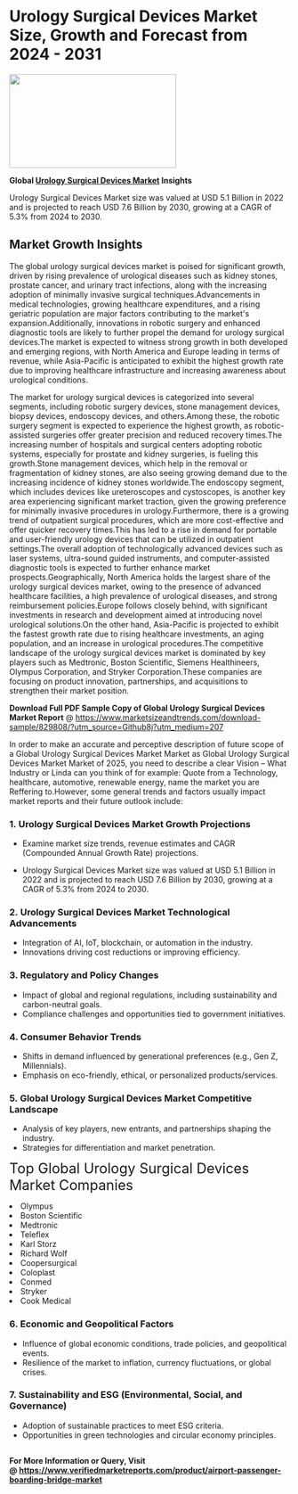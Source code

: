 <H1>Urology Surgical Devices Market Size, Growth and Forecast from 2024 - 2031</H1><img class="aligncenter size-medium wp-image-584254" src="https://thirdeyenews.in/wp-content/uploads/2024/09/Global-Market-Research-300x168.jpeg" alt="" width="300" height="168" /><p><strong>Global&nbsp;<a href="https://www.marketsizeandtrends.com/download-sample/829808/?utm_source=Github8j?utm_medium=207">Urology Surgical Devices Market</a> Insights</strong></p><p>Urology Surgical Devices Market size was valued at USD 5.1 Billion in 2022 and is projected to reach USD 7.6 Billion by 2030, growing at a CAGR of 5.3% from 2024 to 2030.</p><p><h2>Market Growth Insights</h2> <p>The global urology surgical devices market is poised for significant growth, driven by rising prevalence of urological diseases such as kidney stones, prostate cancer, and urinary tract infections, along with the increasing adoption of minimally invasive surgical techniques.Advancements in medical technologies, growing healthcare expenditures, and a rising geriatric population are major factors contributing to the market's expansion.Additionally, innovations in robotic surgery and enhanced diagnostic tools are likely to further propel the demand for urology surgical devices.The market is expected to witness strong growth in both developed and emerging regions, with North America and Europe leading in terms of revenue, while Asia-Pacific is anticipated to exhibit the highest growth rate due to improving healthcare infrastructure and increasing awareness about urological conditions.</p> <p>The market for urology surgical devices is categorized into several segments, including robotic surgery devices, stone management devices, biopsy devices, endoscopy devices, and others.Among these, the robotic surgery segment is expected to experience the highest growth, as robotic-assisted surgeries offer greater precision and reduced recovery times.The increasing number of hospitals and surgical centers adopting robotic systems, especially for prostate and kidney surgeries, is fueling this growth.Stone management devices, which help in the removal or fragmentation of kidney stones, are also seeing growing demand due to the increasing incidence of kidney stones worldwide.The endoscopy segment, which includes devices like ureteroscopes and cystoscopes, is another key area experiencing significant market traction, given the growing preference for minimally invasive procedures in urology.Furthermore, there is a growing trend of outpatient surgical procedures, which are more cost-effective and offer quicker recovery times.This has led to a rise in demand for portable and user-friendly urology devices that can be utilized in outpatient settings.The overall adoption of technologically advanced devices such as laser systems, ultra-sound guided instruments, and computer-assisted diagnostic tools is expected to further enhance market prospects.Geographically, North America holds the largest share of the urology surgical devices market, owing to the presence of advanced healthcare facilities, a high prevalence of urological diseases, and strong reimbursement policies.Europe follows closely behind, with significant investments in research and development aimed at introducing novel urological solutions.On the other hand, Asia-Pacific is projected to exhibit the fastest growth rate due to rising healthcare investments, an aging population, and an increase in urological procedures.The competitive landscape of the urology surgical devices market is dominated by key players such as Medtronic, Boston Scientific, Siemens Healthineers, Olympus Corporation, and Stryker Corporation.These companies are focusing on product innovation, partnerships, and acquisitions to strengthen their market position.<p><span class=""><strong>Download Full PDF Sample Copy of Global Urology Surgical Devices Market Report</strong> @ <a href="https://www.marketsizeandtrends.com/download-sample/829808/?utm_source=Github8j?utm_medium=207" target="_blank">https://www.marketsizeandtrends.com/download-sample/829808/?utm_source=Github8j?utm_medium=207</a></span></p><p>In order to make an accurate and perceptive description of future scope of a Global&nbsp;Urology Surgical Devices Market Market as Global&nbsp;Urology Surgical Devices Market Market of 2025, you need to describe a clear Vision &ndash; What Industry or Linda can you think of for example: Quote from a Technology, healthcare, automotive, renewable energy, name the market you are Reffering to.However, some general trends and factors usually impact market reports and their future outlook include:</p><h3>1.&nbsp;<strong>Urology Surgical Devices Market Growth Projections</strong></h3><ul><li>Examine market size trends, revenue estimates and CAGR (Compounded Annual Growth Rate) projections.</li><li><p>Urology Surgical Devices Market size was valued at USD 5.1 Billion in 2022 and is projected to reach USD 7.6 Billion by 2030, growing at a CAGR of 5.3% from 2024 to 2030.</p></li></ul><h3>2.&nbsp;<strong>Urology Surgical Devices Market Technological Advancements</strong></h3><ul><li>Integration of AI, IoT, blockchain, or automation in the industry.</li><li>Innovations driving cost reductions or improving efficiency.</li></ul><h3>3.&nbsp;<strong>Regulatory and Policy Changes</strong></h3><ul><li>Impact of global and regional regulations, including sustainability and carbon-neutral goals.</li><li>Compliance challenges and opportunities tied to government initiatives.</li></ul><h3>4.&nbsp;<strong>Consumer Behavior Trends</strong></h3><ul><li>Shifts in demand influenced by generational preferences (e.g., Gen Z, Millennials).</li><li>Emphasis on eco-friendly, ethical, or personalized products/services.</li></ul><h3>5.&nbsp;<strong>Global Urology Surgical Devices Market Competitive Landscape</strong></h3><ul><li>Analysis of key players, new entrants, and partnerships shaping the industry.</li><li>Strategies for differentiation and market penetration.</li></ul><p data-pm-slice="1 1 []"><span style="color: inherit; font-family: inherit; font-size: 25px;">Top Global Urology Surgical Devices Market Companies</span></p><div class="" data-test-id=""><p><li>Olympus</li><li> Boston Scientific</li><li> Medtronic</li><li> Teleflex</li><li> Karl Storz</li><li> Richard Wolf</li><li> Coopersurgical</li><li> Coloplast</li><li> Conmed</li><li> Stryker</li><li> Cook Medical</li></p></div><h3>6.&nbsp;<strong>Economic and Geopolitical Factors</strong></h3><ul><li>Influence of global economic conditions, trade policies, and geopolitical events.</li><li>Resilience of the market to inflation, currency fluctuations, or global crises.</li></ul><h3>7.&nbsp;<strong>Sustainability and ESG (Environmental, Social, and Governance)</strong></h3><ul><li>Adoption of sustainable practices to meet ESG criteria.</li><li>Opportunities in green technologies and circular economy principles.</li></ul><h2><strong style="font-size: 14px;">For More Information or Query, Visit @&nbsp;</strong><a style="background-color: #ffffff; font-size: 14px;" href="https://www.marketsizeandtrends.com/report/urology-surgical-devices-market/" target="_blank">https://www.verifiedmarketreports.com/product/airport-passenger-boarding-bridge-market</a></h2>